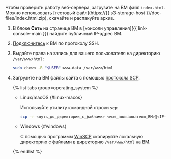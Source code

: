 Чтобы проверить работу веб-сервера, загрузите на ВМ файл `index.html`. Можно использовать [тестовый файл](https://{{ s3-storage-host }}/doc-files/index.html.zip), скачайте и распакуйте архив.
1. В блоке **Сеть** на странице ВМ в [консоли управления]({{ link-console-main }}) найдите публичный IP-адрес ВМ.
1. [Подключитесь](../../compute/operations/vm-connect/ssh.md) к ВМ по протоколу SSH.
1. Выдайте права на запись для вашего пользователя на директорию `/var/www/html`: 

    ```bash
    sudo chown -R "$USER":www-data /var/www/html
    ```

1. Загрузите на ВМ файлы сайта с помощью [протокола SCP](https://ru.wikipedia.org/wiki/SCP).

    {% list tabs group=operating_system %}

    - Linux/macOS {#linux-macos}

      Используйте утилиту командной строки `scp`:

      ```bash
      scp -r <путь_до_директории_с_файлами> <имя_пользователя_ВМ>@<IP-адрес_ВМ>:/var/www/html
      ```

    - Windows {#windows}

      С помощью программы [WinSCP](https://winscp.net/eng/download.php) скопируйте локальную директорию с файлами в директорию `/var/www/html` на ВМ.

    {% endlist %}